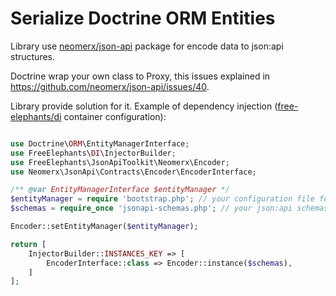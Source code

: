 # Serialize Doctrine ORM Entities

Library use [neomerx/json-api](https://github.com/neomerx/json-api/) package for encode data to json:api structures.  

Doctrine wrap your own class to Proxy, this issues explained in https://github.com/neomerx/json-api/issues/40.

Library provide solution for it. Example of dependency injection ([free-elephants/di](https://github.com/FreeElephants/php-di) container configuration):

```php

use Doctrine\ORM\EntityManagerInterface;
use FreeElephants\DI\InjectorBuilder;
use FreeElephants\JsonApiToolkit\Neomerx\Encoder;
use Neomerx\JsonApi\Contracts\Encoder\EncoderInterface;

/** @var EntityManagerInterface $entityManager */
$entityManager = require 'bootstrap.php'; // your configuration file for doctrine
$schemas = require_once 'jsonapi-schemas.php'; // your json:api schemas map for neomerx encoder

Encoder::setEntityManager($entityManager);

return [
    InjectorBuilder::INSTANCES_KEY => [
        EncoderInterface::class => Encoder::instance($schemas),
    ]
];

```
